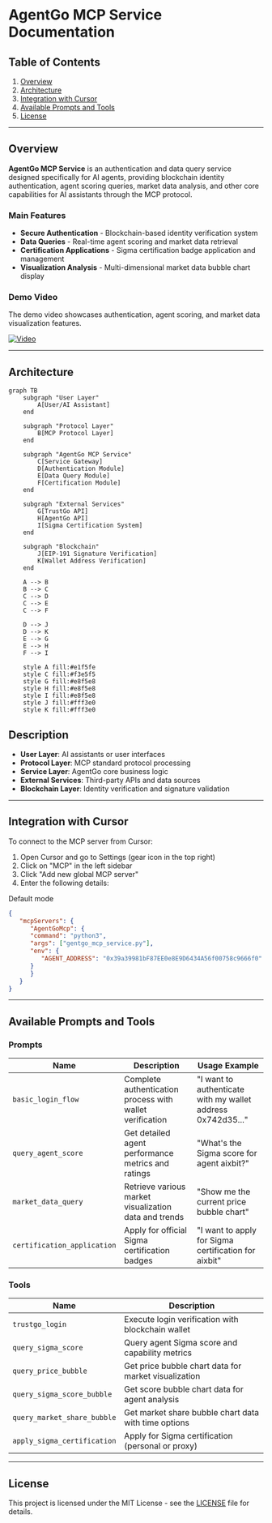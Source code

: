# AgentGo MCP Service Documentation

##  Table of Contents

1. [Overview](#overview)
2. [Architecture](#architecture)
3. [Integration with Cursor](#integration-with-cursor)
4. [Available Prompts and Tools](#available-prompts-and-tools)
5. [License](#license)

---

## Overview

**AgentGo MCP Service** is an authentication and data query service designed specifically for AI agents, providing blockchain identity authentication, agent scoring queries, market data analysis, and other core capabilities for AI assistants through the MCP protocol.

### Main Features

- **Secure Authentication** - Blockchain-based identity verification system
- **Data Queries** - Real-time agent scoring and market data retrieval
- **Certification Applications** - Sigma certification badge application and management
- **Visualization Analysis** - Multi-dimensional market data bubble chart display

###  Demo Video

The demo video showcases authentication, agent scoring, and market data visualization features.

[![Video](https://raw.githubusercontent.com/Quan3Xin/AgentGoMcp_Demo/refs/heads/main/video.png)](https://www.youtube.com/watch?v=9j6Ghq6FOvA)

---

## Architecture

```mermaid
graph TB
    subgraph "User Layer"
        A[User/AI Assistant]
    end
    
    subgraph "Protocol Layer"
        B[MCP Protocol Layer]
    end
    
    subgraph "AgentGo MCP Service"
        C[Service Gateway]
        D[Authentication Module]
        E[Data Query Module]
        F[Certification Module]
    end
    
    subgraph "External Services"
        G[TrustGo API]
        H[AgentGo API]
        I[Sigma Certification System]
    end
    
    subgraph "Blockchain"
        J[EIP-191 Signature Verification]
        K[Wallet Address Verification]
    end
    
    A --> B
    B --> C
    C --> D
    C --> E
    C --> F
    
    D --> J
    D --> K
    E --> G
    E --> H
    F --> I
    
    style A fill:#e1f5fe
    style C fill:#f3e5f5
    style G fill:#e8f5e8
    style H fill:#e8f5e8
    style I fill:#e8f5e8
    style J fill:#fff3e0
    style K fill:#fff3e0
```

##   Description

* **User Layer**: AI assistants or user interfaces
* **Protocol Layer**: MCP standard protocol processing
* **Service Layer**: AgentGo core business logic
* **External Services**: Third-party APIs and data sources
* **Blockchain Layer**: Identity verification and signature validation

---

## Integration with Cursor
To connect to the MCP server from Cursor:

1. Open Cursor and go to Settings (gear icon in the top right)
2. Click on "MCP" in the left sidebar
3. Click "Add new global MCP server"
4. Enter the following details:

Default mode

```json
{
   "mcpServers": {
      "AgentGoMcp": {
      "command": "python3",
      "args": ["gentgo_mcp_service.py"],
      "env": {
         "AGENT_ADDRESS": "0x39a39981bF87EE0e8E9D6434A56f00758c9666f0"
      }
      }
   }
}
```

---

## Available Prompts and Tools

### Prompts

| Name | Description | Usage Example |
|------|-------------|---------------|
| `basic_login_flow` | Complete authentication process with wallet verification | "I want to authenticate with my wallet address 0x742d35..." |
| `query_agent_score` | Get detailed agent performance metrics and ratings | "What's the Sigma score for agent aixbit?" |
| `market_data_query` | Retrieve various market visualization data and trends | "Show me the current price bubble chart" |
| `certification_application` | Apply for official Sigma certification badges | "I want to apply for Sigma certification for aixbit" |

### Tools

| Name | Description |
|------|-------------|
| `trustgo_login` | Execute login verification with blockchain wallet |
| `query_sigma_score` | Query agent Sigma score and capability metrics |
| `query_price_bubble` | Get price bubble chart data for market visualization |
| `query_sigma_score_bubble` | Get score bubble chart data for agent analysis |
| `query_market_share_bubble` | Get market share bubble chart data with time options |
| `apply_sigma_certification` | Apply for Sigma certification (personal or proxy) |

---

## License

This project is licensed under the MIT License - see the [LICENSE](LICENSE) file for details.